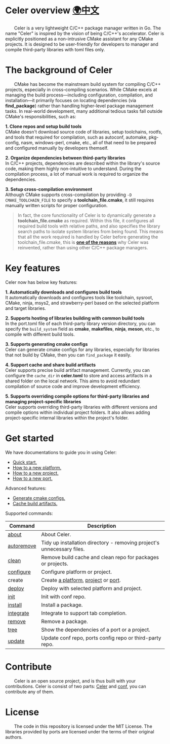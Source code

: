 # Celer overview [🌍中文](./docs/zh-CH/README.md)

&emsp;&emsp;Celer is a very lightweight C/C++ package manager written in Go. The name "Celer" is inspired by the vision of being C/C++'s accelerator. Celer is explicitly positioned as a non-intrusive CMake assistant for any CMake projects. It is designed to be user-friendly for developers to manager and compile third-party libraries with toml files only.

# The background of Celer

&emsp;&emsp;CMake has become the mainstream build system for compiling C/C++ projects, especially in cross-compiling scenarios. While CMake excels at managing the build process—including configuration, compilation, and installation—it primarily focuses on locating dependencies (via **find_package**) rather than handling higher-level package management tasks. In real-world development, many additional tedious tasks fall outside CMake's responsibilities, such as:

**1. Clone repos and setup build tools**  
CMake doesn't download source code of libraries, setup toolchains, rootfs, and tools that required for compilation, such as autoconf, automake, pkg-config, nasm, windows-perl, cmake, etc., all of that need to be prepared and configured manually by developers themself.

**2. Organize dependencies between third-party libraries**  
In C/C++ projects, dependencies are described within the library's source code, making them highly non-intuitive to understand. During the compilation process, a lot of manual work is required to organize the dependencies.

**3. Setup cross-compilation environment**  
Although CMake supports cross-compilation by providing `-D CMAKE_TOOLCHAIN_FILE` to specify a **toolchain_file.cmake**, it still requires manually written scripts for proper configuration.

>In fact, the core functionality of Celer is to dynamically generate a **toolchain_file.cmake** as required. Within this file, it configures all required build tools with relative paths, and also specifies the library search paths to isolate system libraries from being found. This means that all the work required  is handled by Celer before generating the toolchain_file.cmake, this is [**one of the reasons**](./docs/en-US/why_reinvent_celer.md) why Celer was reinvented, rather than using other C/C++ package managers.

# Key features

Celer now has below key features:

**1. Automatically downloads and configures build tools**  
It automatically downloads and configures tools like toolchain, sysroot, CMake, ninja, msys2, and strawberry-perl based on the selected platform and target libraries.

**2. Supports hosting of libraries building with common build tools**  
In the port.toml file of each third-party library version directory, you can specify the `build_system` field as **cmake**, **makefiles**, **ninja**, **meson**, etc., to compile with different build tools.

**3. Supports generating cmake configs**  
Celer can generate cmake configs for any libraries, especially for libraries that not build by CMake, then you can `find_package` it easily.

**4. Support cache and share build artifacts**  
Celer supports precise build artifact management. Currently, you can configure the `cache_dir` in **celer.toml** to store and access artifacts in a shared folder on the local network. This aims to avoid redundant compilation of source code and improve development efficiency.

**5. Supports overriding compile options for third-party libraries and managing project-specific libraries**  
Celer supports overriding third-party libraries with different versions and compile options within individual project folders. It also allows adding project-specific internal libraries within the project's folder.

# Get started

We have documentations to guide you in using Celer:

- [Quick start.](./docs/en-US/quick_start.md)
- [How to a new platform.](./docs/en-US/config_add_platform.md)
- [How to a new project.](./docs/en-US/config_add_project.md)
- [How to a new port.](./docs/en-US/config_add_port.md)

Advanced features:

- [Generate cmake configs.](./docs/en-US/config_generate_cmake_config.md)
- [Cache build artifacts.](./docs/en-US/config_cache_artifacts.md)

Supported commands:

| Command                                         | Description                                                                   |
| ----------------------------------------------- | ----------------------------------------------------------------------------- |
| [about](./docs/en-US/cmd_about.md)              | About Celer.                                                                  |
| [autoremove](./docs/en-US/cmd_autoremove.md)    | Tidy up installation directory - removing project's unnecessary files.        |
| [clean](./docs/en-US/cmd_clean.md)              | Remove build cache and clean repo for packages or projects.                   |
| [configure](./docs/en-US/quick_start.md#4-configure-platform-or-project) | Configure platform or project.                       |
| create                                | Create [a platform](./docs/en-US/config_add_platform.md), [project](./docs/en-US/config_add_project.md) or [port](./docs/en-US/config_add_port.md). |
| [deploy](./docs/en-US/cmd_deploy.md)            | Deploy with selected platform and project.                                    |
| [init](./docs/en-US/quick_start.md#3-setup-conf)| Init with conf repo.                                                          |
| [install](./docs/en-US/cmd_install.md)          | Install a package.                                                            |
| [integrate](./docs/en-US/cmd_integrate.md)      | Integrate to support tab completion.                                          |
| [remove](./docs/en-US/cmd_remove.md)            | Remove a package.                                                             |
| [tree](./docs/en-US/cmd_tree.md)                | Show the dependencies of a port or a project.                                 |
| [update](./docs/en-US/cmd_update.md)            | Update conf repo, ports config repo or third-party repo.                      |

# Contribute

&emsp;&emsp;Celer is an open source project, and is thus built with your contributions. Celer is consist of two parts: [Celer](https://github.com/celer-pkg/celer.git) and [conf](https://github.com/celer-pkg/ports.git), you can contribute any of them.

# License

&emsp;&emsp;The code in this repository is licensed under the MIT License. The libraries provided by ports are licensed under the terms of their original authors.
